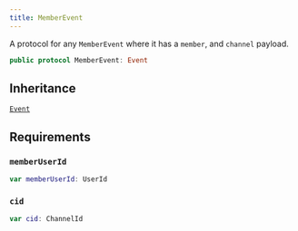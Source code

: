 ```yaml
---
title: MemberEvent
---
```


A protocol for any `MemberEvent` where it has a `member`, and `channel` payload.

``` swift
public protocol MemberEvent: Event 
```

## Inheritance

[`Event`](../event)

## Requirements

### `memberUserId`

``` swift
var memberUserId: UserId 
```

### `cid`

``` swift
var cid: ChannelId 
```
